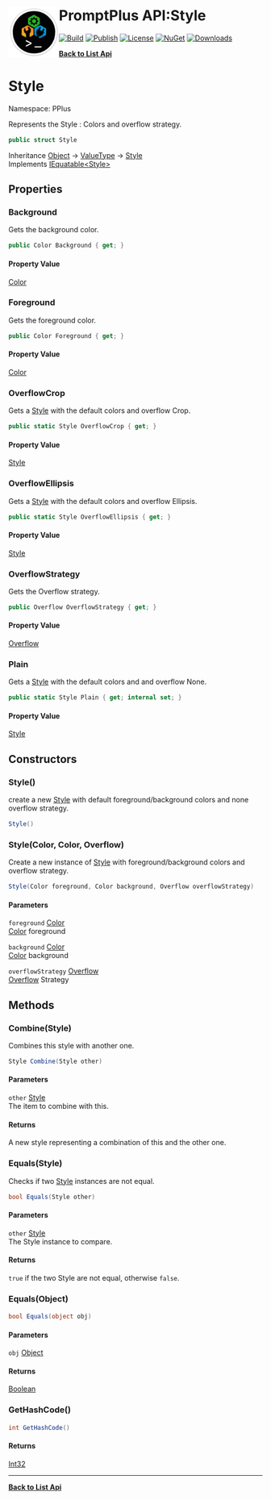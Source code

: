 # <img align="left" width="100" height="100" src="../images/icon.png">PromptPlus API:Style 

[![Build](https://github.com/FRACerqueira/PromptPlus/workflows/Build/badge.svg)](https://github.com/FRACerqueira/PromptPlus/actions/workflows/build.yml)
[![Publish](https://github.com/FRACerqueira/PromptPlus/actions/workflows/publish.yml/badge.svg)](https://github.com/FRACerqueira/PromptPlus/actions/workflows/publish.yml)
[![License](https://img.shields.io/github/license/FRACerqueira/PromptPlus)](https://github.com/FRACerqueira/PromptPlus/blob/master/LICENSE)
[![NuGet](https://img.shields.io/nuget/v/PromptPlus)](https://www.nuget.org/packages/PromptPlus/)
[![Downloads](https://img.shields.io/nuget/dt/PromptPlus)](https://www.nuget.org/packages/PromptPlus/)

[**Back to List Api**](./apis.md)

# Style

Namespace: PPlus

Represents the Style : Colors and overflow strategy.

```csharp
public struct Style
```

Inheritance [Object](https://docs.microsoft.com/en-us/dotnet/api/system.object) → [ValueType](https://docs.microsoft.com/en-us/dotnet/api/system.valuetype) → [Style](./pplus.style.md)<br>
Implements [IEquatable&lt;Style&gt;](https://docs.microsoft.com/en-us/dotnet/api/system.iequatable-1)

## Properties

### <a id="properties-background"/>**Background**

Gets the background color.

```csharp
public Color Background { get; }
```

#### Property Value

[Color](./pplus.color.md)<br>

### <a id="properties-foreground"/>**Foreground**

Gets the foreground color.

```csharp
public Color Foreground { get; }
```

#### Property Value

[Color](./pplus.color.md)<br>

### <a id="properties-overflowcrop"/>**OverflowCrop**

Gets a [Style](./pplus.style.md) with the default colors and overflow Crop.

```csharp
public static Style OverflowCrop { get; }
```

#### Property Value

[Style](./pplus.style.md)<br>

### <a id="properties-overflowellipsis"/>**OverflowEllipsis**

Gets a [Style](./pplus.style.md) with the default colors and overflow Ellipsis.

```csharp
public static Style OverflowEllipsis { get; }
```

#### Property Value

[Style](./pplus.style.md)<br>

### <a id="properties-overflowstrategy"/>**OverflowStrategy**

Gets the Overflow strategy.

```csharp
public Overflow OverflowStrategy { get; }
```

#### Property Value

[Overflow](./pplus.overflow.md)<br>

### <a id="properties-plain"/>**Plain**

Gets a [Style](./pplus.style.md) with the default colors and and overflow None.

```csharp
public static Style Plain { get; internal set; }
```

#### Property Value

[Style](./pplus.style.md)<br>

## Constructors

### <a id="constructors-.ctor"/>**Style()**

create a new [Style](./pplus.style.md) with default foreground/background colors and none overflow strategy.

```csharp
Style()
```

### <a id="constructors-.ctor"/>**Style(Color, Color, Overflow)**

Create a new instance of [Style](./pplus.style.md) with foreground/background colors and overflow strategy.

```csharp
Style(Color foreground, Color background, Overflow overflowStrategy)
```

#### Parameters

`foreground` [Color](./pplus.color.md)<br>
[Color](./pplus.color.md) foreground

`background` [Color](./pplus.color.md)<br>
[Color](./pplus.color.md) background

`overflowStrategy` [Overflow](./pplus.overflow.md)<br>
[Overflow](./pplus.overflow.md) Strategy

## Methods

### <a id="methods-combine"/>**Combine(Style)**

Combines this style with another one.

```csharp
Style Combine(Style other)
```

#### Parameters

`other` [Style](./pplus.style.md)<br>
The item to combine with this.

#### Returns

A new style representing a combination of this and the other one.

### <a id="methods-equals"/>**Equals(Style)**

Checks if two [Style](./pplus.style.md) instances are not equal.

```csharp
bool Equals(Style other)
```

#### Parameters

`other` [Style](./pplus.style.md)<br>
The Style instance to compare.

#### Returns

`true` if the two Style are not equal, otherwise `false`.

### <a id="methods-equals"/>**Equals(Object)**

```csharp
bool Equals(object obj)
```

#### Parameters

`obj` [Object](https://docs.microsoft.com/en-us/dotnet/api/system.object)<br>

#### Returns

[Boolean](https://docs.microsoft.com/en-us/dotnet/api/system.boolean)

### <a id="methods-gethashcode"/>**GetHashCode()**

```csharp
int GetHashCode()
```

#### Returns

[Int32](https://docs.microsoft.com/en-us/dotnet/api/system.int32)


- - -
[**Back to List Api**](./apis.md)
